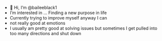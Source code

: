 - 👋 Hi, I’m @baileeblack1
-  I’m interested in ... Finding a new purpose in life 
- Currently trying to improve myself anyway I can
- not really good at emotions 
- I usually am pretty good at solving issues but sometimes I get pulled into too many directions and shut down 
<!---
SuperBB802/SuperBB802 is a ✨ special ✨ repository because its `README.md` (this file) appears on your GitHub profile.
You can click the Preview link to take a look at your changes.
--->
